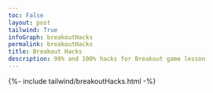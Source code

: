 ```yaml
---
toc: False
layout: post
tailwind: True
infoGraph: breakoutHacks
permalink: breakoutHacks
title: Breakout Hacks
description: 90% and 100% hacks for Breakout game lesson
---
```


{%- include tailwind/breakoutHacks.html -%}